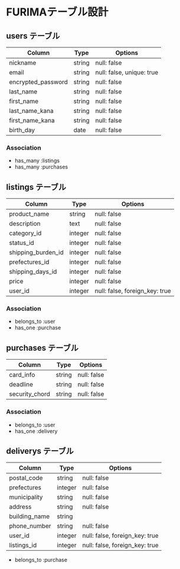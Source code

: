 # FURIMAテーブル設計

## users テーブル

| Column             | Type   | Options                   |
| ------------------ | ------ | ------------------------- |
| nickname           | string | null: false               |
| email              | string | null: false, unique: true |
| encrypted_password | string | null: false               |
| last_name          | string | null: false               |
| first_name         | string | null: false               |
| last_name_kana     | string | null: false               |
| first_name_kana    | string | null: false               |
| birth_day          | date   | null: false               |

### Association

- has_many :listings
- has_many :purchases


## listings テーブル

| Column             | Type    | Options                        |
| ------------------ | --------| ------------------------------ |
| product_name       | string  | null: false                    |
| description        | text    | null: false                    |
| category_id        | integer | null: false                    |
| status_id          | integer | null: false                    |
| shipping_burden_id | integer | null: false                    |
| prefectures_id     | integer | null: false                    |
| shipping_days_id   | integer | null: false                    |
| price              | integer | null: false                    |
| user_id            | integer | null: false, foreign_key: true |

### Association

- belongs_to :user
- has_one    :purchase


## purchases テーブル

| Column         | Type    | Options                        |
| -------------- | ------- | ------------------------------ |
| card_info      | string  | null: false                    |
| deadline       | string  | null: false                    |
| security_chord | string  | null: false                    |

### Association

- belongs_to :user
- has_one    :delivery


## deliverys テーブル

| Column         | Type    | Options                        |
| -------------- | ------- | ------------------------------ |
| postal_code    | string  | null: false                    |
| prefectures    | integer | null: false                    |
| municipality   | string  | null: false                    |
| address        | string  | null: false                    |
| building_name  | string  |                                |
| phone_number   | string  | null: false                    |
| user_id        | integer | null: false, foreign_key: true |
| listings_id    | integer | null: false, foreign_key: true |

- belongs_to :purchase